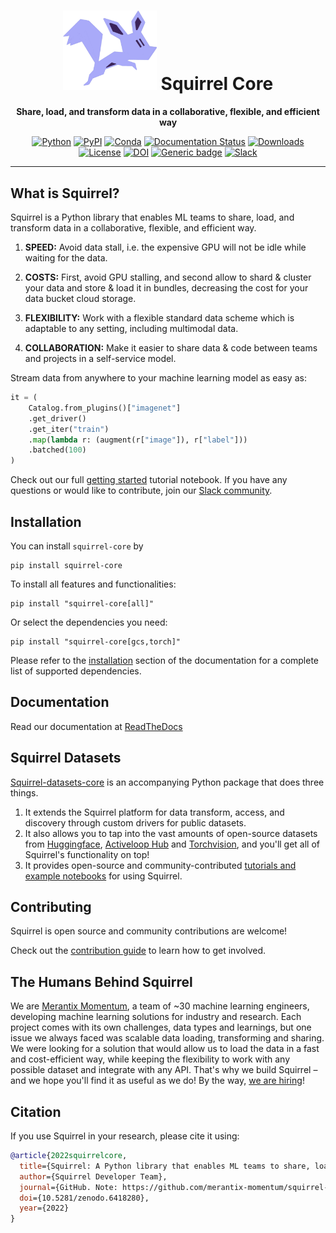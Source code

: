 <div align="center">

# <img src="https://raw.githubusercontent.com/merantix-momentum/squirrel-core/main/docs/_static/logo.png" width="150px"> Squirrel Core

**Share, load, and transform data in a collaborative, flexible, and efficient way**

[![Python](https://img.shields.io/pypi/pyversions/squirrel-core.svg?style=plastic)](https://badge.fury.io/py/squirrel-core)
[![PyPI](https://img.shields.io/pypi/v/squirrel-core?label=pypi%20package)](https://pypi.org/project/squirrel-core/)
[![Conda](https://img.shields.io/conda/vn/conda-forge/squirrel-core)](https://anaconda.org/conda-forge/squirrel-core)
[![Documentation Status](https://readthedocs.org/projects/squirrel-core/badge/?version=latest)](https://squirrel-core.readthedocs.io/en/latest)
[![Downloads](https://static.pepy.tech/personalized-badge/squirrel-core?period=total&units=international_system&left_color=grey&right_color=blue&left_text=Downloads)](https://pepy.tech/project/squirrel-core)
[![License](https://img.shields.io/badge/License-Apache%202.0-blue.svg)](https://raw.githubusercontent.com/merantix-momentum/squirrel-core/main/LICENSE)
[![DOI](https://zenodo.org/badge/458099869.svg)](https://zenodo.org/badge/latestdoi/458099869)
[![Generic badge](https://img.shields.io/badge/Website-Merantix%20Momentum-blue)](https://merantix-momentum.com)
[![Slack](https://img.shields.io/badge/slack-chat-green.svg?logo=slack)](https://join.slack.com/t/squirrel-core/shared_invite/zt-14k6sk6sw-zQPHfqAI8Xq5WYd~UqgNFw)

</div>

---

## What is Squirrel?

Squirrel is a Python library that enables ML teams to share, load, and transform data in a collaborative, flexible, and efficient way.

1. **SPEED:** Avoid data stall, i.e. the expensive GPU will not be idle while waiting for the data.

2. **COSTS:** First, avoid GPU stalling, and second allow to shard & cluster your data and store & load it in bundles, decreasing the cost for your data bucket cloud storage.

3. **FLEXIBILITY:** Work with a flexible standard data scheme which is adaptable to any setting, including multimodal data.

4. **COLLABORATION:** Make it easier to share data & code between teams and projects in a self-service model.

Stream data from anywhere to your machine learning model as easy as:
```python
it = (
    Catalog.from_plugins()["imagenet"]
    .get_driver()
    .get_iter("train")
    .map(lambda r: (augment(r["image"]), r["label"]))
    .batched(100)
)
```

Check out our full [getting started](https://github.com/merantix-momentum/squirrel-datasets-core/blob/main/examples/01.Getting_Started.ipynb) tutorial notebook. If you have any questions or would like to contribute, join our [Slack community](https://join.slack.com/t/squirrel-core/shared_invite/zt-14k6sk6sw-zQPHfqAI8Xq5WYd~UqgNFw).

## Installation
You can install `squirrel-core` by
```shell
pip install squirrel-core
```

To install all features and functionalities:

```shell
pip install "squirrel-core[all]"
```

Or select the dependencies you need:

```shell
pip install "squirrel-core[gcs,torch]"
```

Please refer to the [installation](https://squirrel-core.readthedocs.io/en/latest/getting_started/installation.html) 
section of the documentation for a complete list of supported dependencies.

## Documentation

Read our documentation at [ReadTheDocs](https://squirrel-core.readthedocs.io/en/latest)

## Squirrel Datasets

[Squirrel-datasets-core](https://github.com/merantix-momentum/squirrel-datasets-core) is an accompanying Python package that does three things.
1. It extends the Squirrel platform for data transform, access, and discovery through custom drivers for public datasets. 
2. It also allows you to tap into the vast amounts of open-source datasets from [Huggingface](https://huggingface.co/), [Activeloop Hub](https://www.activeloop.ai/) and [Torchvision](https://pytorch.org/vision/stable/datasets.html), and you'll get all of Squirrel's functionality on top!
3. It provides open-source and community-contributed [tutorials and example notebooks](https://github.com/merantix-momentum/squirrel-datasets-core/tree/main/examples) for using Squirrel.

## Contributing
Squirrel is open source and community contributions are welcome!

Check out the [contribution guide](https://squirrel-core.readthedocs.io/en/latest/developer/contribute.html) to learn how to get involved.

## The Humans Behind Squirrel
We are [Merantix Momentum](https://merantix-momentum.com/), a team of ~30 machine learning engineers, developing machine learning solutions for industry and research. Each project comes with its own challenges, data types and learnings, but one issue we always faced was scalable data loading, transforming and sharing. We were looking for a solution that would allow us to load the data in a fast and cost-efficient way, while keeping the flexibility to work with any possible dataset and integrate with any API. That's why we build Squirrel – and we hope you'll find it as useful as we do! By the way, [we are hiring](https://merantix-momentum.com/about#jobs)!


## Citation

If you use Squirrel in your research, please cite it using:
```bibtex
@article{2022squirrelcore,
  title={Squirrel: A Python library that enables ML teams to share, load, and transform data in a collaborative, flexible, and efficient way.},
  author={Squirrel Developer Team},
  journal={GitHub. Note: https://github.com/merantix-momentum/squirrel-core},
  doi={10.5281/zenodo.6418280},
  year={2022}
}
```
